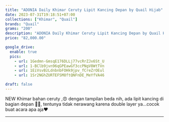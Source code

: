 ```yaml
---
title: "ADONIA Daily Khimar Ceruty Lipit Kancing Depan by Quail Hijab"
date: 2023-07-31T19:18:51+07:00
collections: ["Khimar", "Quail"]
brands: "Quail"
grams: "200"
description: "ADONIA Daily Khimar Ceruty Lipit Kancing Depan by Quail Hijab"
price: "82,000.00"

google_drive:
  enable: true
  pics:
    - url: 1Gedmn-GmsqE176DLLj77vcRrZJx6St_U
    - url: 1-BClb9jvn96qGPEawGf3ccPNgV8WtTVn
    - url: 1EiVsvBzLdnbnbFOHk9jpv_fCreZrOEul
    - url: 1Sr2NGhZURTEFSM8ftQNFnDE_MeYfVA46

draft: false
---
```


NEW Khimar bahan ceruty ,😍 dengan tampilan beda nih, ada lipit kancing di bagian depan 👌🏻, tentunya tidak nerawang karena double layer ya...cocok buat acara apa aja❤️

---
